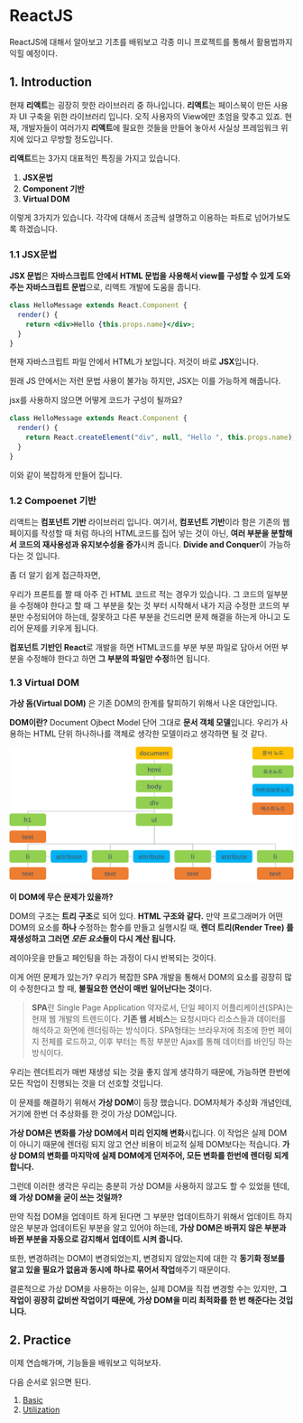 # ReactJS

ReactJS에 대해서 알아보고 기초를 배워보고 각종 미니 프로젝트를 통해서 활용법까지 익힐 예정이다.

## 1. Introduction

현재 **리액트**는 굉장히 핫한 라이브러리 중 하나입니다. **리액트**는 페이스북이 만든 사용자 UI 구축을 위한 라이브러리 입니다. 오직 사용자의 View에만 초엄을 맞추고 있죠. 현재, 개발자들이 여러가지 **리액트**에 필요한 것들을 만들어 놓아서 사실상 프레임워크 위치에 있다고 무방할 정도입니다.

**리액트**트는 3가지 대표적인 특징을 가지고 있습니다.

1.  **JSX문법**
2.  **Component 기반**
3.  **Virtual DOM**

이렇게 3가지가 있습니다. 각각에 대해서 조금씩 설명하고 이용하는 파트로 넘어가보도록 하겠습니다.

### 1.1 JSX문법

**JSX 문법**은 **자바스크립트 안에서 HTML 문법을 사용해서 view를 구성할 수 있게 도와주는 자바스크립트 문법**으로, 리액트 개발에 도움을 줍니다.

```jsx
class HelloMessage extends React.Component {
  render() {
    return <div>Hello {this.props.name}</div>;
  }
}
```

현재 자바스크립트 파일 안에서 HTML가 보입니다. 저것이 바로 **JSX**입니다.

원래 JS 안에서는 저런 문법 사용이 불가능 하지만, JSX는 이를 가능하게 해줍니다.

jsx를 사용하지 않으면 어떻게 코드가 구성이 될까요?

```js
class HelloMessage extends React.Component {
  render() {
    return React.createElement("div", null, "Hello ", this.props.name);
  }
}
```

이와 같이 복잡하게 만들어 집니다.

### 1.2 Compoenet 기반

리액트는 **컴포넌트 기반** 라이브러리 입니다. 여기서, **컴포넌트 기반**이라 함은 기존의 웹 페이지를 작성할 때 처럼 하나의 HTML코드를 집어 넣는 것이 아닌, **여러 부분을 분할해서 코드의 재사용성과 유지보수성을 증가**시켜 줍니다. **Divide and Conquer**이 가능하다는 것 입니다.

좀 더 알기 쉽게 접근하자면,

우리가 프론트를 짤 때 아주 긴 HTML 코드르 적는 경우가 있습니다. 그 코드의 일부분을 수정해야 한다고 할 때 그 부분을 찾는 것 부터 시작해서 내가 지금 수정한 코드의 부분만 수정되어야 하는데, 잘못하고 다른 부분을 건드리면 문제 해결을 하는게 아니고 도리어 문제를 키우게 됩니다.

**컴포넌트 기반인 React**로 개발을 하면 HTML코드를 부분 부분 파일로 담아서 어떤 부분을 수정해야 한다고 하면 **그 부분의 파일만 수정**하면 됩니다.

### 1.3 Virtual DOM

**가상 돔(Virtual DOM)** 은 기존 DOM의 한계를 탈피하기 위해서 나온 대안입니다.

**DOM이란?** Document Ojbect Model 단어 그대로 **문서 객체 모델**입니다. 우리가 사용하는 HTML 단위 하나하나를 객체로 생각한 모델이라고 생각하면 될 것 같다.

![DOM TREE](./main/screenshot/DOM-Tree.png)

**이 DOM에 무슨 문제가 있을까?**

DOM의 구조는 **트리 구조**로 되어 있다. **HTML 구조와 같다.** 만약 프로그래머가 어떤 DOM의 요소를 **하나** 수정하는 함수를 만들고 실행시킬 때, **렌더 트리(Render Tree) 를 재생성하고 그러면 *모든 요소*들이 다시 계산 됩니다.**

레이아웃을 만들고 페인팅을 하는 과정이 다시 반복되는 것이다.

이게 어떤 문제가 있는가? 우리가 복잡한 SPA 개발을 통해서 DOM의 요소를 굉장히 많이 수정한다고 할 때, **불필요한 연산이 매번 일어난다는 것**이다.

> **SPA**란 Single Page Application 약자로서, 단일 페이지 어플리케이션(SPA)는 현재 웹 개발의 트렌드이다. **기존 웹 서비스**는 요청시마다 리소스들과 데이터를 해석하고 화면에 렌더링하는 방식이다. SPA형태는 브라우저에 최초에 한번 페이지 전체를 로드하고, 이후 부터는 특정 부분만 Ajax를 통해 데이터를 바인딩 하는 방식이다.

우리는 렌더트리가 매번 재생성 되는 것을 좋지 않게 생각하기 때문에, 가능하면 한번에 모든 작업이 진행되는 것을 더 선호할 것입니다.

이 문제를 해결하기 위해서 **가상 DOM**이 등장 했습니다. DOM자체가 추상화 개념인데, 거기에 한번 더 추상화를 한 것이 가상 DOM입니다.

**가상 DOM은 변화를 가상 DOM에서 미리 인지해 변화**시킵니다. 이 작업은 실제 DOM이 아니기 때문에 렌더링 되지 않고 연산 비용이 비교적 실제 DOM보다는 적습니다. **가상 DOM의 변화를 마지막에 실제 DOM에게 던져주어, 모든 변화를 한번에 렌더링 되게 합니다.**

그런데 이러한 생각은 우리는 충분히 가상 DOM을 사용하지 않고도 할 수 있었을 텐데, **왜 가상 DOM을 굳이 쓰는 것일까?**

만약 직접 DOM을 업데이트 하게 된다면 그 부분만 업데이트하기 위해서 업데이트 하지 않은 부분과 업데이트된 부분을 알고 있어야 하는데, **가상 DOM은 바뀌지 않은 부분과 바뀐 부분을 자동으로 감지해서 업데이트 시켜 줍니다.**

또한, 변경하려는 DOM이 변경되었는지, 변경되지 않았는지에 대한 각 **동기화 정보를 알고 있을 필요가 없음과 동시에 하나로 묶어서 작업**해주기 때문이다.

결론적으로 가상 DOM을 사용하는 이유는, 실제 DOM을 직접 변경할 수는 있지만, **그 작업이 굉장히 값비싼 작업이기 때문에, 가상 DOM을 미리 최적화를 한 번 해준다는 것입니다.**

## 2. Practice

이제 연습해가며, 기능들을 배워보고 익혀보자.

다음 순서로 읽으면 된다.

1.  [Basic](./main/basic.md)
2.  [Utilization](main/utilization.md)

